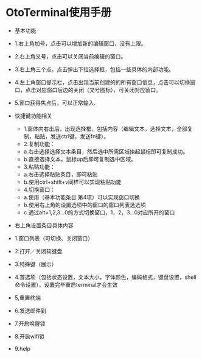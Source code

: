 # OtoTerminal使用手册
  - 基本功能
   - 1.右上角加号，点击可以增加新的编辑窗口，没有上限。
   - 2.右上角叉号，点击可以关闭当前编辑的窗口。
   - 3.右上角三个点，点击弹出下拉选择框，包括一些具体的内部功能。
   - 4.左上角窗口提示栏，点击出现当前创建的的所有窗口信息，点击可以切换窗口，点击对应窗口后边的关闭（叉号图标），可关闭对应窗口。
   - 5.窗口获得焦点后，可以正常输入.
  - 快捷键功能相关
    - 1.窗体内右击后，出现选择框，包括内容（编辑文本，选择文本，全部复制，粘贴，发送ctrl键，发送fn键）。
    - 2.复制功能：
     - a.右击选择选择文本条目，然后选中所需区域抬起鼠标即可复制成功。
     - b.直接选择文本，鼠标up后即可复制选中区域。
    - 3.粘贴功能：
     - a.右击选择粘贴条目，即可粘贴
     - b.使用ctrl+shift+v同样可以实现粘贴功能
    - 4.切换窗口：
     - a.使用（基本功能条目 第4项）可以实现窗口切换
     - b.使用右上角的设置选项中的窗口的窗口列表选选项
     - c.通过alt+1,2,3...0的方式切换窗口，1，2，3...0对应所开的窗口

  - 右上角设置条目具体内容
   - 1.窗口列表（可切换、关闭窗口）
   - 2.打开／关闭软键盘
   - 3.特殊键（展示）
   - 4.首选项（包括状态设置，文本大小，字体颜色，编码格式，键盘设置，shell命令设置），设置完毕重启terminal才会生效
   - 5,重置终端
   - 6.发送邮件到
   - 7.开启唤醒锁
   - 8.开启wifi锁
   - 9.help
